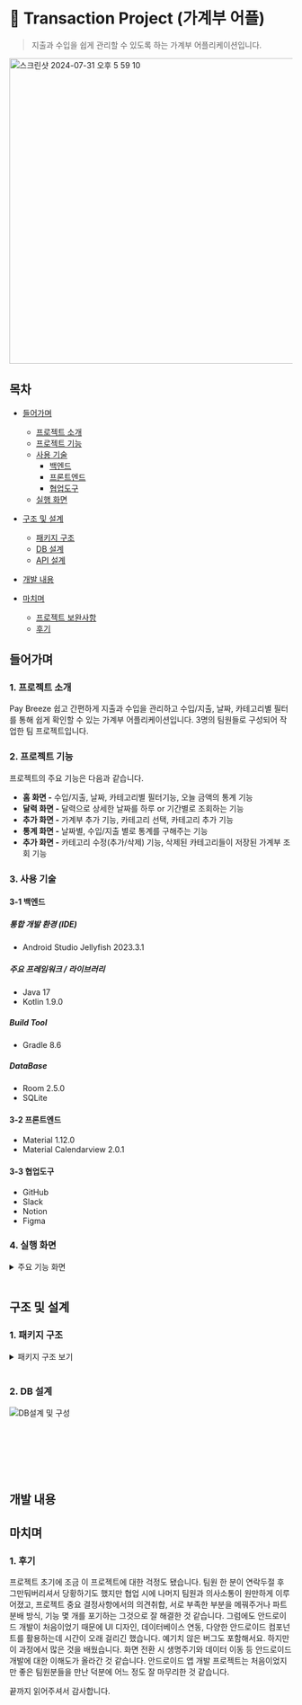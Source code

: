 # :paperclip: Transaction Project (가계부 어플)
> 지출과 수입을 쉽게 관리할 수 있도록 하는 가계부 어플리케이션입니다.

<img width="544" alt="스크린샷 2024-07-31 오후 5 59 10" src="https://github.com/user-attachments/assets/63269f12-78b3-4e94-9bfc-6681c5c77c90">

## 목차
- [들어가며](#들어가며)
  - [프로젝트 소개](#1-프로젝트-소개)    
  - [프로젝트 기능](#2-프로젝트-기능)    
  - [사용 기술](#3-사용-기술)   
     - [백엔드](#3-1-백엔드)
     - [프론트엔드](#3-2-프론트엔드)
     - [협업도구](#3-3-협업도구)
  - [실행 화면](#4-실행-화면)


- [구조 및 설계](#구조-및-설계)
  - [패키지 구조](#1-패키지-구조)
  - [DB 설계](#2-DB-설계)
  - [API 설계](#3-api-설계)

- [개발 내용](#개발-내용)

- [마치며](#마치며)
  - [프로젝트 보완사항](#1-프로젝트-보완사항)
  - [후기](#2-후기)

## 들어가며
### 1. 프로젝트 소개

Pay Breeze
쉽고 간편하게 지출과 수입을 관리하고 수입/지출, 날짜, 카테고리별 필터를 통해 쉽게 확인할 수 있는 가계부 어플리케이션입니다.
3명의 팀원들로 구성되어 작업한 팀 프로젝트입니다.

### 2. 프로젝트 기능

프로젝트의 주요 기능은 다음과 같습니다.
- **홈 화면 -** 수입/지출, 날짜, 카테고리별 필터기능, 오늘 금액의 통계 기능
- **달력 화면 -** 달력으로 상세한 날짜를 하루 or 기간별로 조회하는 기능
- **추가 화면 -** 가계부 추가 기능, 카테고리 선택, 카테고리 추가 기능
- **통계 화면 -** 날짜별, 수입/지출 별로 통계를 구해주는 기능
- **추가 화면 -** 카테고리 수정(추가/삭제) 기능, 삭제된 카테고리들이 저장된 가계부 조회 기능

### 3. 사용 기술

#### 3-1 백엔드

##### 통합 개발 환경 (IDE)
- Android Studio Jellyfish 2023.3.1

##### 주요 프레임워크 / 라이브러리
- Java 17
- Kotlin 1.9.0

##### Build Tool
- Gradle 8.6

##### DataBase
- Room 2.5.0
- SQLite

#### 3-2 프론트엔드
- Material 1.12.0
- Material Calendarview 2.0.1

#### 3-3 협업도구
- GitHub
- Slack
- Notion
- Figma


### 4. 실행 화면
  <details>
    <summary>주요 기능 화면</summary>   
       
    
  **1. 홈 화면**   
  <img width="555" alt="스크린샷 2024-07-31 오후 6 39 46" src="https://github.com/user-attachments/assets/ee32ce6b-0c1b-441b-8f2a-d4b4d7649ded">
  
  수입/지출, 기간, 카테고리별 필터로 조회가 가능하다.
     
  **2. 가계부 등록**   
  <img width="515" alt="스크린샷 2024-07-31 오후 6 40 20" src="https://github.com/user-attachments/assets/fd3bf587-b66c-4b2c-acc6-f109f88976f6">
  
  가계부 등록기능, 나만의 카테고리를 추가/삭제가 가능하다.
     
     
  </details>
  <br/>   
 
   
## 구조 및 설계   
   
### 1. 패키지 구조
   
<details>
  
<summary>패키지 구조 보기</summary>   
 

```
📦 src  
 ┣ 📂 androidTest  
 ┣ 📂 main  
 ┃ ┣ 📂 java  
 ┃ ┃ ┗ 📂 com.kei037.pay_breeze_mvc  
 ┃ ┃ ┃ ┗ 📂 data  
 ┃ ┃ ┃ ┃ ┗ 📂 db  
 ┃ ┃ ┃ ┃ ┃ ┗ 📂 dao  
 ┃ ┃ ┃ ┃ ┃ ┃ ┣ 📜 CategoryDao  
 ┃ ┃ ┃ ┃ ┃ ┃ ┗ 📜 TransactionDao  
 ┃ ┃ ┃ ┃ ┃ ┗ 📂 entity  
 ┃ ┃ ┃ ┃ ┃ ┃ ┣ 📜 CategoryEntity  
 ┃ ┃ ┃ ┃ ┃ ┃ ┗ 📜 TransactionEntity  
 ┃ ┃ ┃ ┃ ┃ ┗ 📜 AppDatabase  
 ┃ ┃ ┃ ┃ ┗ 📂 repository  
 ┃ ┃ ┃ ┃ ┃ ┣ 📜 CategoryRepository  
 ┃ ┃ ┃ ┃ ┃ ┣ 📜 TransactionRepository  
 ┃ ┃ ┃ ┃ ┗ 📜 MyApplication  
 ┃ ┃ ┃ ┗ 📂 ui  
 ┃ ┃ ┃ ┃ ┗ 📂 addition  
 ┃ ┃ ┃ ┃ ┃ ┣ 📜 AdditionAdapter  
 ┃ ┃ ┃ ┃ ┃ ┣ 📜 AdditionFragment  
 ┃ ┃ ┃ ┃ ┃ ┣ 📜 AdditionRepository  
 ┃ ┃ ┃ ┃ ┃ ┣ 📜 CustomChip  
 ┃ ┃ ┃ ┃ ┃ ┗ 📜 RegisterBottomSheetFragment  
 ┃ ┃ ┃ ┃ ┗ 📂 analysis  
 ┃ ┃ ┃ ┃ ┃ ┣ 📜 AnalysisFragment  
 ┃ ┃ ┃ ┃ ┃ ┣ 📜 AnalysisPageAdapter.kt  
 ┃ ┃ ┃ ┃ ┃ ┣ 📜 ExpenseTransactionsFragment  
 ┃ ┃ ┃ ┃ ┃ ┗ 📜 IncomeTransactionsFragment  
 ┃ ┃ ┃ ┃ ┗ 📂 calender  
 ┃ ┃ ┃ ┃ ┃ ┗ 📂 calenderAdapter  
 ┃ ┃ ┃ ┃ ┃ ┃ ┣ 📜 ListItem.kt  
 ┃ ┃ ┃ ┃ ┃ ┃ ┗ 📜 ViewType  
 ┃ ┃ ┃ ┃ ┃ ┗ 📂 dacorators  
 ┃ ┃ ┃ ┃ ┃ ┃ ┣ 📜 MiddleDateDecorator  
 ┃ ┃ ┃ ┃ ┃ ┃ ┣ 📜 SingleDateDecorator  
 ┃ ┃ ┃ ┃ ┃ ┃ ┗ 📜 StartEndDateDecorator  
 ┃ ┃ ┃ ┃ ┃ ┗ 📜 CalenderFragment  
 ┃ ┃ ┃ ┃ ┗ 📂 commons  
 ┃ ┃ ┃ ┃ ┃ ┗ 📂 commonsAdapter  
 ┃ ┃ ┃ ┃ ┃ ┃ ┣ 📜 CategoryAdapter  
 ┃ ┃ ┃ ┃ ┃ ┃ ┗ 📜 EventAdapter  
 ┃ ┃ ┃ ┃ ┃ ┣ 📜 DetailedActivity  
 ┃ ┃ ┃ ┃ ┃ ┣ 📜 EditActivity  
 ┃ ┃ ┃ ┃ ┃ ┣ 📜 EditCategoryActivity  
 ┃ ┃ ┃ ┃ ┃ ┗ 📜 utils.kt  
 ┃ ┃ ┃ ┃ ┗ 📂 home  
 ┃ ┃ ┃ ┃ ┃ ┗ 📂 homeAdapter  
 ┃ ┃ ┃ ┃ ┃ ┃ ┗ 📜 HomeItem  
 ┃ ┃ ┃ ┃ ┃ ┗ 📜 HomeFragment  
 ┃ ┃ ┃ ┃ ┗ 📂 setting  
 ┃ ┃ ┃ ┃ ┃ ┗ 📂 settingAdapter  
 ┃ ┃ ┃ ┃ ┃ ┃ ┣ 📜 CustomCategoryAdapter  
 ┃ ┃ ┃ ┃ ┃ ┃ ┗ 📜 HistoricalTransAdapter  
 ┃ ┃ ┃ ┃ ┃ ┣ 📜 TransactionDiffCallback  
 ┃ ┃ ┃ ┃ ┃ ┣ 📜 CustomCategoryActivity  
 ┃ ┃ ┃ ┃ ┃ ┣ 📜 HistoricalTransActivity  
 ┃ ┃ ┃ ┃ ┃ ┗ 📜 SettingFragment  
 ┃ ┃ ┃ ┗ 📜 MainActivity  
 ┃ ┗ 📂 res  
 ┃ ┗ 📜 AndroidManifest.xml  

 ```
  
 </details>   
 <br/>    
   
     
 ### 2. DB 설계

![DB설계 및 구성](https://github.com/user-attachments/assets/90cff346-c1ab-472d-9997-9e99750ca404)
   
<br/><br/><br/><br/><br/>




## 개발 내용

## 마치며
### 1. 후기

프로젝트 초기에 조금 이 프로젝트에 대한 걱정도 됐습니다. 팀원 한 분이 연락두절 후 그만둬버리셔서 당황하기도 했지만 
협업 시에 나머지 팀원과 의사소통이 원만하게 이루어졌고, 프로젝트 중요 결정사항에서의 의견취합, 서로 부족한 부분을 메꿔주거나 
파트분배 방식, 기능 몇 개를 포기하는 그것으로 잘 해결한 것 같습니다.
그럼에도 안드로이드 개발이 처음이었기 때문에 UI 디자인, 데이터베이스 연동, 다양한 안드로이드 컴포넌트를 활용하는데 시간이 오래 걸리긴 했습니다. 
예기치 않은 버그도 포함해서요. 하지만 이 과정에서 많은 것을 배웠습니다. 화면 전환 시 생명주기와 데이터 이동 등 안드로이드 개발에 대한 이해도가 올라간 것 같습니다. 
안드로이드 앱 개발 프로젝트는 처음이었지만 좋은 팀원분들을 만난 덕분에 어느 정도 잘 마무리한 것 같습니다.

끝까지 읽어주셔서 감사합니다.
